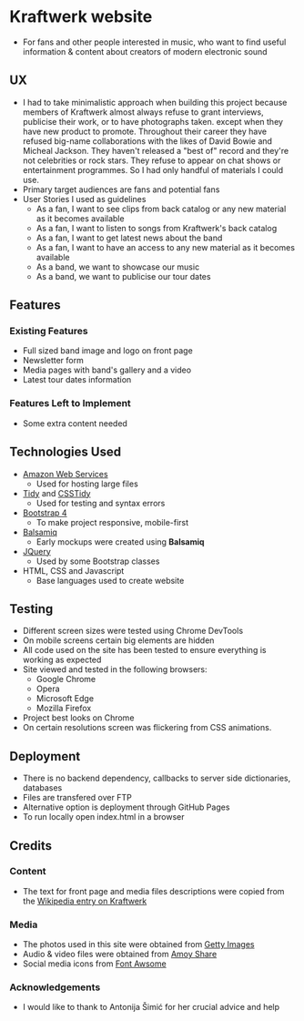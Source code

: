# Kraftwerk website
- For fans and other people interested in music, who want to find useful information & content about creators of modern electronic sound
 
## UX
- I had to take minimalistic approach when building this project because members of Kraftwerk almost always refuse to grant interviews, publicise their work, or to have photographs taken. except when they have new product to promote. Throughout their career they have refused big-name collaborations with the likes of David Bowie and Micheal Jackson. They haven't released a "best of" record and they're not celebrities or rock stars. They refuse to appear on chat shows or entertainment programmes. So I had only handful of materials I could use.
- Primary target audiences are fans and potential fans
- User Stories I used as guidelines
  - As a fan, I want to see clips from back catalog or any new material as it becomes available
  - As a fan, I want to listen to songs from Kraftwerk's back catalog
  - As a fan, I want to get latest news about the band
  - As a fan, I want to have an access to any new material as it becomes available
  - As a band, we want to showcase our music
  - As a band, we want to publicise our tour dates

## Features
 
### Existing Features
- Full sized band image and logo on front page
- Newsletter form
- Media pages with band's gallery and a video
- Latest tour dates information

### Features Left to Implement
- Some extra content needed

## Technologies Used
- [Amazon Web Services](https://aws.amazon.com/)
    - Used for hosting large files 
- [Tidy](http://tidy.sourceforge.net/) and [CSSTidy](https://sourceforge.net/projects/csstidy/)
    - Used for testing and syntax errors
- [Bootstrap 4](https://getbootstrap.com/)
    - To make project responsive, mobile-first
- [Balsamiq](https://balsamiq.com/)
    - Early mockups were created using **Balsamiq**
- [JQuery](https://jquery.com)
    - Used by some Bootstrap classes
- HTML, CSS and Javascript
    - Base languages used to create website


## Testing
- Different screen sizes were tested using Chrome DevTools
- On mobile screens certain big elements are hidden 
- All code used on the site has been tested to ensure everything is working as expected
- Site viewed and tested in the following browsers:
  - Google Chrome
  - Opera
  - Microsoft Edge
  - Mozilla Firefox
- Project best looks on Chrome 
-  On certain resolutions screen was flickering from CSS animations.

## Deployment
- There is no backend dependency, callbacks to server side dictionaries, databases
- Files are transfered over FTP
- Alternative option is deployment through GitHub Pages
- To run locally open index.html in a browser

## Credits

### Content
- The text for front page and media files descriptions were copied from the [Wikipedia entry on Kraftwerk](https://en.wikipedia.org/wiki/Kraftwerk)

### Media
- The photos used in this site were obtained from [Getty Images](https://www.gettyimages.co.uk/)
- Audio & video files were obtained from [Amoy Share](https://www.amoyshare.com/)
- Social media icons from [Font Awsome](https://fontawesome.com/)

### Acknowledgements

- I would like to thank to Antonija Šimić for her crucial advice and help

